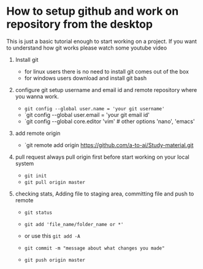 # How to setup github and work on repository from the desktop
This is just a basic tutorial enough to start working on a project.
If you want to understand how git works please watch some youtube video

1. Install git
	- for linux users there is no need to install git comes out of the box
	- for windows users download and install git bash
	
2. configure git
setup username and email id and remote repository where you wanna work.
	- `git config --global user.name = 'your git username'`
	- `git config --global user.email = 'your git email id'
	- `git config --global core.editor 'vim' # other options 'nano', 'emacs'
3. add remote origin
	- `git remote add origin https://github.com/a-to-ai/Study-material.git

4. pull request
always pull origin first before start working on your local system
	- `git init`
	- `git pull origin master`

5. checking stats, Adding file to staging area, committing file and push to remote
	- `git status`
	- `git add 'file_name/folder_name or *'`
	- or use this `git add -A`
	
	- `git commit -m "message about what changes you made"`
	- `git push origin master`
	
